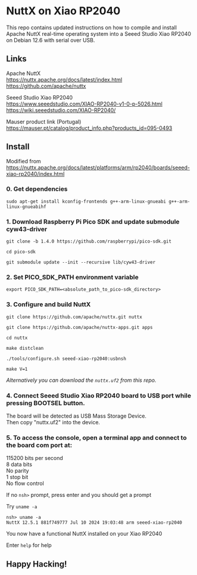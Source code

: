 # NuttX on Xiao RP2040

This repo contains updated instructions on how to compile and install      
Apache NuttX real-time operating system into a Seeed Studio Xiao RP2040       
on Debian 12.6 with serial over USB.       

## Links

Apache NuttX      
https://nuttx.apache.org/docs/latest/index.html       
https://github.com/apache/nuttx

Seeed Studio Xiao RP2040       
https://www.seeedstudio.com/XIAO-RP2040-v1-0-p-5026.html      
https://wiki.seeedstudio.com/XIAO-RP2040/

Mauser product link (Portugal)      
https://mauser.pt/catalog/product_info.php?products_id=095-0493

## Install

Modified from https://nuttx.apache.org/docs/latest/platforms/arm/rp2040/boards/seeed-xiao-rp2040/index.html

### 0. Get dependencies
   
  `sudo apt-get install kconfig-frontends g++-arm-linux-gnueabi g++-arm-linux-gnueabihf`

### 1. Download Raspberry Pi Pico SDK and update submodule cyw43-driver

  `git clone -b 1.4.0 https://github.com/raspberrypi/pico-sdk.git`
  
  `cd pico-sdk`
  
  `git submodule update --init --recursive lib/cyw43-driver`

### 2. Set PICO_SDK_PATH environment variable

  `export PICO_SDK_PATH=<absolute_path_to_pico-sdk_directory>`

### 3. Configure and build NuttX

  `git clone https://github.com/apache/nuttx.git nuttx`
  
  `git clone https://github.com/apache/nuttx-apps.git apps`
  
  `cd nuttx`
  
  `make distclean`
  
  `./tools/configure.sh seeed-xiao-rp2040:usbnsh`
  
  `make V=1`

  _Alternatively you can download the `nuttx.uf2` from this repo._

### 4. Connect Seeed Studio Xiao RP2040 board to USB port while pressing BOOTSEL button.
   The board will be detected as USB Mass Storage Device.      
   Then copy "nuttx.uf2" into the device.

### 5. To access the console, open a terminal app and connect to the board com port at:      
   115200 bits per second      
   8 data bits      
   No parity      
   1 stop bit     
   No flow control      

   If no `nsh>` prompt, press enter and you should get a prompt

   Try `uname -a`

   ```
   nsh> uname -a
   NuttX 12.5.1 881f749777 Jul 10 2024 19:03:48 arm seeed-xiao-rp2040
   ```

  You now have a functional NuttX installed on your Xiao RP2040

  Enter `help` for help

  
  ## Happy Hacking!

